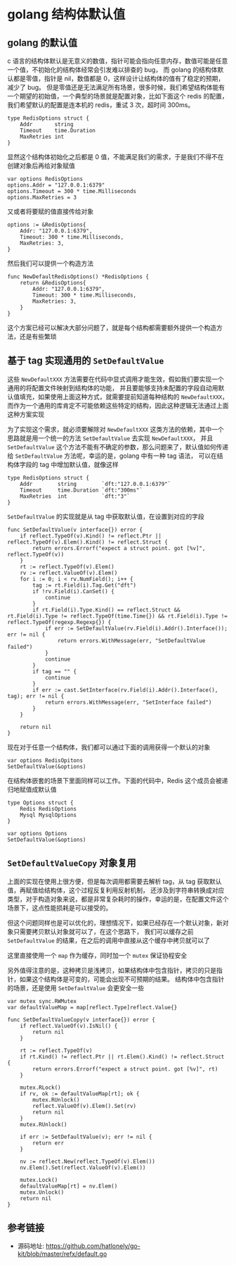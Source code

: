 # golang 结构体默认值

## golang 的默认值

c 语言的结构体默认是无意义的数值，指针可能会指向任意内存，数值可能是任意一个值，不初始化的结构体经常会引发难以排查的 bug，
而 golang 的结构体默认都是零值，指针是 nil，数值都是 0，这样设计让结构体的值有了稳定的预期，减少了 bug。
但是零值还是无法满足所有场景，很多时候，我们希望结构体能有一个期望的初始值，一个典型的场景就是配置对象，比如下面这个 redis 的配置，
我们希望默认的配置是连本机的 redis，重试 3 次，超时间 300ms。

```golang
type RedisOptions struct {
	Addr       string
	Timeout    time.Duration
	MaxRetries int
}
```

显然这个结构体初始化之后都是 0 值，不能满足我们的需求，于是我们不得不在创建对象后再给对象赋值

```golang
var options RedisOptions
options.Addr = "127.0.0.1:6379"
options.Timeout = 300 * time.Milliseconds
options.MaxRetries = 3
```

又或者将要赋的值直接传给对象

```golang
options := &RedisOptions{
    Addr: "127.0.0.1:6379",
    Timeout: 300 * time.Milliseconds,
    MaxRetries: 3,
}
```

然后我们可以提供一个构造方法

```golang
func NewDefaultRedisOptions() *RedisOptions {
    return &RedisOptions{
        Addr: "127.0.0.1:6379",
        Timeout: 300 * time.Milliseconds,
        MaxRetries: 3,
    }
}
```

这个方案已经可以解决大部分问题了，就是每个结构都需要额外提供一个构造方法，还是有些繁琐

## 基于 tag 实现通用的 `SetDefaultValue`

这些 `NewDefaultXXX` 方法需要在代码中显式调用才能生效，假如我们要实现一个通用的将配置文件映射到结构体的功能，
并且要能够支持未配置的字段自动用默认值填充，如果使用上面这种方式，就需要提前知道每种结构的 `NewDefaultXXX`，
而作为一个通用的库肯定不可能依赖这些特定的结构，因此这种逻辑无法通过上面这种方案实现

为了实现这个需求，就必须要解除对 `NewDefaultXXX` 这类方法的依赖，其中一个思路就是用一个统一的方法 `SetDefaultValue` 去实现 `NewDefaultXXX`，
并且 `SetDefaultValue` 这个方法不能有不确定的参数，那么问题来了，默认值如何传递给 `SetDefaultValue` 方法呢，幸运的是，golang 中有一种 tag 语法，
可以在结构体字段的 tag 中增加默认值，就像这样

```golang
type RedisOptions struct {
	Addr        string        `dft:"127.0.0.1:6379"`
	Timeout     time.Duration `dft:"300ms"`
	MaxRetries  int           `dft:"3"`
}
```

`SetDefaultValue` 的实现就是从 tag 中获取默认值，在设置到对应的字段

```golang
func SetDefaultValue(v interface{}) error {
	if reflect.TypeOf(v).Kind() != reflect.Ptr || reflect.TypeOf(v).Elem().Kind() != reflect.Struct {
		return errors.Errorf("expect a struct point. got [%v]", reflect.TypeOf(v))
	}
	rt := reflect.TypeOf(v).Elem()
	rv := reflect.ValueOf(v).Elem()
	for i := 0; i < rv.NumField(); i++ {
		tag := rt.Field(i).Tag.Get("dft")
		if !rv.Field(i).CanSet() {
			continue
		}
		if rt.Field(i).Type.Kind() == reflect.Struct && rt.Field(i).Type != reflect.TypeOf(time.Time{}) && rt.Field(i).Type != reflect.TypeOf(regexp.Regexp{}) {
			if err := SetDefaultValue(rv.Field(i).Addr().Interface()); err != nil {
				return errors.WithMessage(err, "SetDefaultValue failed")
			}
			continue
		}
		if tag == "" {
			continue
		}
		if err := cast.SetInterface(rv.Field(i).Addr().Interface(), tag); err != nil {
			return errors.WithMessage(err, "SetInterface failed")
		}
	}

	return nil
}
```

现在对于任意一个结构体，我们都可以通过下面的调用获得一个默认的对象

```golang
var options RedisOpitons
SetDefaultValue(&options)
```

在结构体嵌套的场景下里面同样可以工作。下面的代码中，Redis 这个成员会被递归地赋值成默认值

```golang
type Options struct {
    Redis RedisOptions
    Mysql MysqlOptions
}

var options Options
SetDefaultValue(&options)
```

## `SetDefaultValueCopy` 对象复用

上面的实现在使用上很方便，但是每次调用都需要去解析 tag，从 tag 获取默认值，再赋值给结构体，这个过程反复利用反射机制，
还涉及到字符串转换成对应类型，对于构造对象来说，都是非常复杂耗时的操作，幸运的是，在配置文件这个场景下，这点性能损耗是可以接受的。

但这个问题同样也是可以优化的，理想情况下，如果已经存在一个默认对象，新对象只需要拷贝默认对象就可以了，在这个思路下，
我们可以缓存之前 `SetDefaultValue` 的结果，在之后的调用中直接从这个缓存中拷贝就可以了

这里直接使用一个 `map` 作为缓存，同时加一个 `mutex` 保证协程安全

另外值得注意的是，这种拷贝是浅拷贝，如果结构体中包含指针，拷贝的只是指针，如果这个结构体是可变的，可能会出现不可预期的结果。
结构体中包含指针的场景，还是使用 `SetDefaultValue` 会更安全一些

```golang
var mutex sync.RWMutex
var defaultValueMap = map[reflect.Type]reflect.Value{}

func SetDefaultValueCopy(v interface{}) error {
	if reflect.ValueOf(v).IsNil() {
		return nil
	}

	rt := reflect.TypeOf(v)
	if rt.Kind() != reflect.Ptr || rt.Elem().Kind() != reflect.Struct {
		return errors.Errorf("expect a struct point. got [%v]", rt)
	}

	mutex.RLock()
	if rv, ok := defaultValueMap[rt]; ok {
		mutex.RUnlock()
		reflect.ValueOf(v).Elem().Set(rv)
		return nil
	}
	mutex.RUnlock()

	if err := SetDefaultValue(v); err != nil {
		return err
	}

	nv := reflect.New(reflect.TypeOf(v).Elem())
	nv.Elem().Set(reflect.ValueOf(v).Elem())

	mutex.Lock()
	defaultValueMap[rt] = nv.Elem()
	mutex.Unlock()
	return nil
}
```

## 参考链接

- 源码地址: <https://github.com/hatlonely/go-kit/blob/master/refx/default.go>
